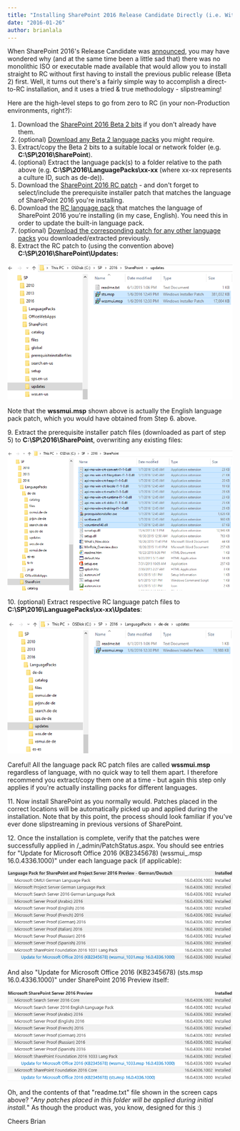 ```yaml
---
title: "Installing SharePoint 2016 Release Candidate Directly (i.e. Without Manual Patching)"
date: "2016-01-26"
author: brianlala
---
```


When SharePoint 2016's Release Candidate was [announced](https://blogs.office.com/2016/01/20/sharepoint-server-2016-and-project-server-2016-release-candidate-available/), you may have wondered why (and at the same time been a little sad that) there was no monolithic ISO or executable made available that would allow you to install straight to RC without first having to install the previous public release (Beta 2) first. Well, it turns out there's a fairly simple way to accomplish a direct-to-RC installation, and it uses a tried & true methodology - slipstreaming!

Here are the high-level steps to go from zero to RC (in your non-Production environments, right?):

1. Download the [SharePoint 2016 Beta 2 bits](https://www.microsoft.com/en-us/download/details.aspx?id=49961) if you don't already have them.
2. (optional) [Download any Beta 2 language packs](https://www.microsoft.com/en-us/download/details.aspx?id=49960) you might require.
3. Extract/copy the Beta 2 bits to a suitable local or network folder (e.g. **C:\\SP\\2016\\SharePoint**).
4. (optional) Extract the language pack(s) to a folder relative to the path above (e.g. **C:\\SP\\2016\\LanguagePacks\\xx-xx** (where xx-xx represents a culture ID, such as de-de)).
5. Download the [SharePoint 2016 RC patch](https://www.microsoft.com/en-us/download/details.aspx?id=50737) - and don't forget to select/include the prerequisite installer patch that matches the language of SharePoint 2016 you're installing.
6. Download the [RC language pack](https://www.microsoft.com/en-us/download/details.aspx?id=50736) that matches the language of SharePoint 2016 you're installing (in my case, English). You need this in order to update the built-in language pack.
7. (optional) [Download the corresponding patch for any other language packs](https://www.microsoft.com/en-us/download/details.aspx?id=50736) you downloaded/extracted previously.
8. Extract the RC patch to (using the convention above) **C:\\SP\\2016\\SharePoint\\Updates:**

![SP2016 Slipstreamed Updates](images/SP2016-Slipstreamed-RC-3.png)

Note that the **wssmui.msp** shown above is actually the English language pack patch, which you would have obtained from Step 6. above.

9\. Extract the prerequisite installer patch files (downloaded as part of step 5) to **C:\\SP\\2016\\SharePoint**, overwriting any existing files:

[![SP2016 Slipstreamed Prerequisiteinstaller](images/SP2016-Slipstreamed-RC-5.png)](http://spinsiders.com/brianlala/files/2016/01/SP2016-Slipstreamed-RC-5.png)

10\. (optional) Extract respective RC language patch files to **C:\\SP\\2016\\LanguagePacks\\xx-xx\\Updates**:

[![SP2016 Slipstreamed LangugePack](images/SP2016-Slipstreamed-RC-4.png)](http://spinsiders.com/brianlala/files/2016/01/SP2016-Slipstreamed-RC-4.png)

Careful! All the language pack RC patch files are called **wssmui.msp** regardless of language, with no quick way to tell them apart. I therefore recommend you extract/copy them one at a time - but again this step only applies if you're actually installing packs for different languages.

11\. Now install SharePoint as you normally would. Patches placed in the correct locations will be automatically picked up and applied during the installation. Note that by this point, the process should look familiar if you've ever done slipstreaming in previous versions of SharePoint.

12\. Once the installation is complete, verify that the patches were successfully applied in <CentralAdminUrl>/\_admin/PatchStatus.aspx. You should see entries for "Update for Microsoft Office 2016 (KB2345678) (wssmui\_<cultureID>.msp 16.0.4336.1000)" under each language pack (if applicable):

[![SP2016 Slipstreamed RC Language Pack](images/SP2016-Slipstreamed-RC-2.png)](http://spinsiders.com/brianlala/files/2016/01/SP2016-Slipstreamed-RC-2.png)

And also "Update for Microsoft Office 2016 (KB2345678) (sts.msp 16.0.4336.1000)" under SharePoint 2016 Preview itself:

[![SP2016 Slipstreamed Updates](images/SP2016-Slipstreamed-RC-1.png)](http://spinsiders.com/brianlala/files/2016/01/SP2016-Slipstreamed-RC-1.png)

Oh, and the contents of that "readme.txt" file shown in the screen caps above? "_Any patches placed in this folder will be applied during initial install._" As though the product was, you know, designed for this :)

Cheers Brian
